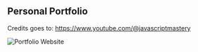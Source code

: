 ## Personal Portfolio
Credits goes to: https://www.youtube.com/@javascriptmastery

![Portfolio Website](https://i.ibb.co/WgPMpts/image.png)
